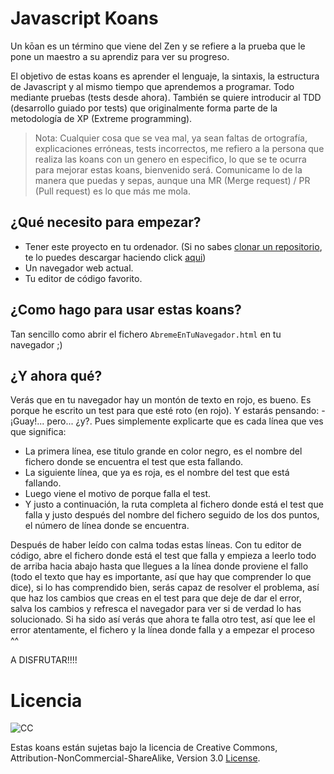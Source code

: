 # Javascript Koans

Un kōan es un término que viene del Zen y se refiere a la prueba que le pone un maestro a su aprendiz para ver su progreso.

El objetivo de estas koans es aprender el lenguaje, la sintaxis, la estructura de Javascript y al mismo tiempo que aprendemos a programar. Todo mediante pruebas (tests desde ahora). También se quiere introducir al TDD (desarrollo guiado por tests) que originalmente forma parte de la metodología de XP (Extreme programming).

> Nota: Cualquier cosa que se vea mal, ya sean faltas de ortografía, explicaciones erróneas, tests incorrectos, me refiero a la persona que realiza las koans con un genero en especifico, lo que se te ocurra para mejorar estas koans, bienvenido será. Comunicame lo de la manera que puedas y sepas, aunque una MR (Merge request) / PR (Pull request) es lo que más me mola.

## ¿Qué necesito para empezar?

- Tener este proyecto en tu ordenador. (Si no sabes [clonar un repositorio](https://git-scm.com/book/es/v2/Fundamentos-de-Git-Obteniendo-un-repositorio-Git), te lo puedes descargar haciendo click [aqui](https://gitlab.com/zero_live/javascriptkoans/-/archive/main/javascriptkoans-main.zip))
- Un navegador web actual.
- Tu editor de código favorito.

## ¿Como hago para usar estas koans?

Tan sencillo como abrir el fichero `AbremeEnTuNavegador.html` en tu navegador ;)

## ¿Y ahora qué?

Verás que en tu navegador hay un montón de texto en rojo, es bueno. Es porque he escrito un test para que esté roto (en rojo). Y estarás pensando: - ¡Guay!... pero... ¿y?.
Pues simplemente explicarte que es cada línea que ves que significa:

- La primera línea, ese titulo grande en color negro, es el nombre del fichero
donde se encuentra el test que esta fallando.
- La siguiente línea, que ya es roja, es el nombre del test que está fallando.
- Luego viene el motivo de porque falla el test.
- Y justo a continuación, la ruta completa al fichero donde está el test que
falla y justo después del nombre del fichero seguido de los dos puntos, el
número de línea donde se encuentra.

Después de haber leído con calma todas estas líneas. Con tu editor de código,
abre el fichero donde está el test que falla y empieza a leerlo todo de arriba
hacia abajo hasta que llegues a la línea donde proviene el fallo (todo el texto
que hay es importante, así que hay que comprender lo que dice), si lo has
comprendido bien, serás capaz de resolver el problema, así que haz los cambios
que creas en el test para que deje de dar el error, salva los cambios y refresca
el navegador para ver si de verdad lo has solucionado. Si ha sido así verás que
ahora te falla otro test, así que lee el error atentamente, el fichero y la
línea donde falla y a empezar el proceso ^^

A DISFRUTAR!!!!

# Licencia

![CC](http://i.creativecommons.org/l/by-nc-sa/3.0/88x31.png)

Estas koans están sujetas bajo la licencia de Creative Commons,
Attribution-NonCommercial-ShareAlike, Version 3.0 [License](http://creativecommons.org/licenses/by-nc-sa/3.0/).
